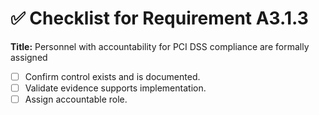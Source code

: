 # ✅ Checklist for Requirement A3.1.3

**Title:** Personnel with accountability for PCI DSS compliance are formally assigned

- [ ] Confirm control exists and is documented.
- [ ] Validate evidence supports implementation.
- [ ] Assign accountable role.

